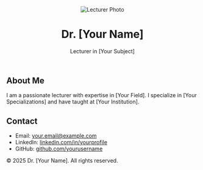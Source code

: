<!DOCTYPE html>
<html lang="en">
<head>
  <meta charset="UTF-8" />
  <meta name="viewport" content="width=device-width, initial-scale=1.0" />
  <title>Dr. [Your Name] – Lecturer</title>
  <link rel="stylesheet" href="style.css" />
</head>
<body>
  <header>
    <img src="profile.jpg" alt="Lecturer Photo" class="profile-pic" />
    <h1>Dr. [Your Name]</h1>
    <p>Lecturer in [Your Subject]</p>
  </header>

  <section class="bio">
    <h2>About Me</h2>
    <p>I am a passionate lecturer with expertise in [Your Field]. I specialize in [Your Specializations] and have taught at [Your Institution].</p>
  </section>

  <section class="contact">
    <h2>Contact</h2>
    <ul>
      <li>Email: <a href="mailto:your.email@example.com">your.email@example.com</a></li>
      <li>LinkedIn: <a href="https://linkedin.com/in/yourprofile">linkedin.com/in/yourprofile</a></li>
      <li>GitHub: <a href="https://github.com/yourusername">github.com/yourusername</a></li>
    </ul>
  </section>

  <footer>
    <p>© 2025 Dr. [Your Name]. All rights reserved.</p>
  </footer>
</body>
</html>
